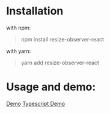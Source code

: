 # Installation

with npm:

> npm install resize-observer-react

with yarn:

> yarn add resize-observer-react

# Usage and demo:

[Demo](https://codesandbox.io/s/resize-observer-react-04okd9?file=/src/App.js)
[Typescript Demo](https://codesandbox.io/s/react-resize-observer-ts-8wddfm?file=/src/App.tsx)
